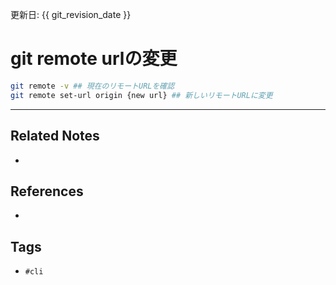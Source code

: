 更新日: {{ git_revision_date }}

# git remote urlの変更
```sh
git remote -v ## 現在のリモートURLを確認
git remote set-url origin {new url} ## 新しいリモートURLに変更
```

---
## Related Notes
- 

## References
- 

## Tags
- `#cli` 